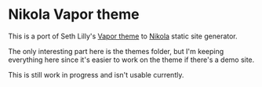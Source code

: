 # Nikola Vapor theme

This is a port of Seth Lilly's [Vapor
theme](https://github.com/sethlilly/Vapor) to [Nikola](https://getnikola.com/)
static site generator.

The only interesting part here is the themes folder, but I'm keeping
everything here since it's easier to work on the theme if there's a demo site.

This is still work in progress and isn't usable currently.
